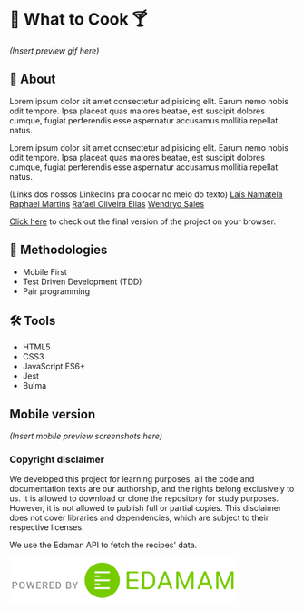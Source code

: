# :fork_and_knife: What to Cook :cocktail:

_(Insert preview gif here)_

## :page_with_curl: About

Lorem ipsum dolor sit amet consectetur adipisicing elit. Earum nemo nobis odit tempore. Ipsa placeat quas maiores beatae, est suscipit dolores cumque, fugiat perferendis esse aspernatur accusamus mollitia repellat natus.

Lorem ipsum dolor sit amet consectetur adipisicing elit. Earum nemo nobis odit tempore. Ipsa placeat quas maiores beatae, est suscipit dolores cumque, fugiat perferendis esse aspernatur accusamus mollitia repellat natus.

(Links dos nossos LinkedIns pra colocar no meio do texto)
[Laís Namatela](https://www.linkedin.com/in/la%C3%ADs-nametala/)
[Raphael Martins](https://www.linkedin.com/in/raphaelameidamartins/)
[Rafael Oliveira Elias](https://www.linkedin.com/in/rafael-oliveira-elias-865bb3154/)
[Wendryo Sales](https://www.linkedin.com/in/wendryosales/)

[Click here](https://raphaelalmeidamartins.github.io/what-to-cook-web-app) to check out the final version of the project on your browser.

## :memo: Methodologies

* Mobile First
* Test Driven Development (TDD)
* Pair programming

## :hammer_and_wrench: Tools

* HTML5
* CSS3
* JavaScript ES6+
* Jest
* Bulma

## Mobile version

_(Insert mobile preview screenshots here)_

### Copyright disclaimer

We developed this project for learning purposes, all the code and documentation texts are our authorship, and the rights belong exclusively to us. It is allowed to download or clone the repository for study purposes. However, it is not allowed to publish full or partial copies. This disclaimer does not cover libraries and dependencies, which are subject to their respective licenses.

We use the Edaman API to fetch the recipes' data.

![Edaman attribution](imgs/Edamam_Badge_Transparent.svg)
